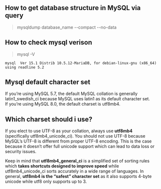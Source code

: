 ## How to get database structure in MySQL via query
> mysqldump database_name --compact --no-data

## How to check mysql verison
> mysql -V
```sample output:
mysql  Ver 15.1 Distrib 10.5.12-MariaDB, for debian-linux-gnu (x86_64) using readline 5.2
```

## Mysql default character set
If you’re using MySQL 5.7, the default MySQL collation is generally latin1_swedish_ci because MySQL uses latin1 as its default character set. \
If you’re using MySQL 8.0, the default charset is utf8mb4.

## Which charset should i use?
If you elect to use UTF-8 as your collation, always use **utf8mb4** (specifically utf8mb4_unicode_ci). You should not use UTF-8 because MySQL’s UTF-8 is different from proper UTF-8 encoding. This is the case because it doesn’t offer full unicode support which can lead to data loss or security issues. 

Keep in mind that **utf8mb4_general_ci** is a simplified set of sorting rules which **takes shortcuts designed to improve speed** while utf8mb4_unicode_ci sorts accurately in a wide range of languages. In general, **utf8mb4 is the “safest” character set** as it also supports 4-byte unicode while utf8 only supports up to 3.
